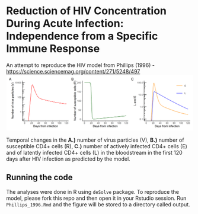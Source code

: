 # Reduction of HIV Concentration During Acute Infection: Independence from a Specific Immune Response
An attempt to reproduce the HIV model from Phillips (1996) - https://science.sciencemag.org/content/271/5248/497
![](https://raw.githubusercontent.com/dindiarto/HIV-Model-Phillips-1996/master/output/Fig_Phillips_1996.png)

Temporal changes in the __A.)__ number of virus particles (V), __B.)__ number of susceptible CD4+ cells (R), __C.)__ number of actively infected CD4+ cells (E) and of latently infected CD4+ cells (L) in the bloodstream in the first 120 days after HIV infection as predicted by the model.

## Running the code

The analyses were done in R using `deSolve` package. To reproduce the model, please fork this repo and then open it in your Rstudio session. Run `Phillips_1996.Rmd` and the figure will be stored to a directory called output.
